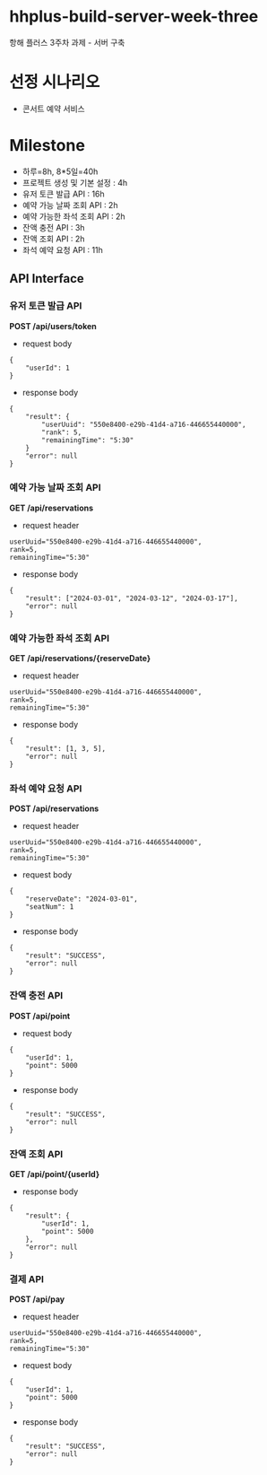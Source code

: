 # hhplus-build-server-week-three
항해 플러스 3주차 과제 - 서버 구축

# 선정 시나리오
- 콘서트 예약 서비스

# Milestone
- 하루=8h, 8*5일=40h
- 프로젝트 생성 및 기본 설정 : 4h
- 유저 토큰 발급 API : 16h
- 예약 가능 날짜 조회 API : 2h
- 예약 가능한 좌석 조회 API : 2h
- 잔액 충전 API : 3h
- 잔액 조회 API : 2h
- 좌석 예약 요청 API : 11h


## API Interface

### 유저 토큰 발급 API

**POST /api/users/token**
- request body
```
{
    "userId": 1
}
```

- response body
```
{
    "result": {
        "userUuid": "550e8400-e29b-41d4-a716-446655440000",
        "rank": 5,
        "remainingTime": "5:30"
    }
    "error": null
}
```

### 예약 가능 날짜 조회 API

**GET /api/reservations**
- request header
```
userUuid="550e8400-e29b-41d4-a716-446655440000",
rank=5,
remainingTime="5:30"
```

- response body
```
{
    "result": ["2024-03-01", "2024-03-12", "2024-03-17"],
    "error": null
}
```

### 예약 가능한 좌석 조회 API

**GET /api/reservations/{reserveDate}**
- request header
```
userUuid="550e8400-e29b-41d4-a716-446655440000",
rank=5,
remainingTime="5:30"
```

- response body
```
{
    "result": [1, 3, 5],
    "error": null
}
```

### 좌석 예약 요청 API

**POST /api/reservations**
- request header
```
userUuid="550e8400-e29b-41d4-a716-446655440000",
rank=5,
remainingTime="5:30"
```

- request body
```
{
    "reserveDate": "2024-03-01",
    "seatNum": 1
}
```

- response body
```
{
    "result": "SUCCESS",
    "error": null
}
```

### 잔액 충전 API

**POST /api/point**

- request body
```
{
    "userId": 1,
    "point": 5000
}
```

- response body
```
{
    "result": "SUCCESS",
    "error": null
}
```

### 잔액 조회 API

**GET /api/point/{userId}**

- response body
```
{
    "result": {
        "userId": 1,
        "point": 5000
    },
    "error": null
}
```

### 결제 API

**POST /api/pay**

- request header
```
userUuid="550e8400-e29b-41d4-a716-446655440000",
rank=5,
remainingTime="5:30"
```

- request body
```
{
    "userId": 1,
    "point": 5000
}
```

- response body
```
{
    "result": "SUCCESS",
    "error": null
}
```
